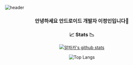 ![header](https://capsule-render.vercel.app/api?type=waving&color=gradient&height=300&section=header&text=Welcome%20Jeongin%20GitHub&fontSize=60)
<h3 align="center">안녕하세요 안드로이드 개발자 이정인입니다👋</h3>


<h3 align="center">📈 Stats 📉</h3>

<div align="center" style="text-align:center">
  
  [![알파카's github stats](https://github-readme-stats.vercel.app/api?username=Jeongin205&theme=react&show_icons=true&count_private=true)](https://github.com/anuraghazra/github-readme-stats)

  ![Top Langs](https://github-readme-stats.vercel.app/api/top-langs/?username=Jeongin205&layout=compact&hide=jupyter%20notebook)
</div>
